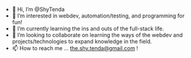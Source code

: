 - 👋 Hi, I’m @ShyTenda
- 👀 I’m interested in webdev, automation/testing, and programming for fun!
- 🌱 I’m currently learning the ins and outs of the full-stack life.
- 💞️ I’m looking to collaborate on learning the ways of the webdev and projects/technologies to expand knowledge in the field.
- 📫 How to reach me ... the.shy.tenda@gmail.com !

<!---
ShyTenda/ShyTenda is a ✨ special ✨ repository because its `README.md` (this file) appears on your GitHub profile.
You can click the Preview link to take a look at your changes.
--->
